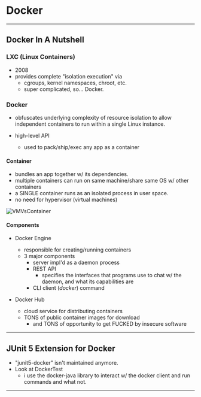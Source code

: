 # Docker

---
## Docker In A Nutshell

### LXC (Linux Containers)
- 2008
- provides complete "isolation execution" via
    - cgroups, kernel namespaces, chroot, etc.
    - super complicated, so... Docker.
    

### Docker
- obfuscates underlying complexity of resource isolation to allow independent containers
to run within a single Linux instance. 
  

- high-level API
    - used to pack/ship/exec any app as a container
    

#### Container
- bundles an app together w/ its dependencies. 
- multiple containers can run on same machine/share same OS w/ other containers
- a SINGLE container runs as an isolated process in user space. 
- no need for hypervisor (virtual machines)


![VMVsContainer](/Users/Edward/IdeaProjects/edu/MasteringSoftwareTesting/src/main/resources/images/VMVsContainer.png)


#### Components
- Docker Engine
  - responsible for creating/running containers
  - 3 major components
    - server impl'd as a daemon process
    - REST API
      - specifies the interfaces that programs use to
      chat w/ the daemon, and what its capabilities are
    - CLI client (*docker*) command
  

- Docker Hub
  - cloud service for distributing containers
  - TONS of public container images for download
    - and TONS of opportunity to get FUCKED by insecure
    software

---
## JUnit 5 Extension for Docker
- "junit5-docker" isn't maintained anymore.
- Look at DockerTest
  - i use the docker-java library to interact w/ the
  docker client and run commands and what not. 

---